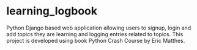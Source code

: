 # learning_logbook
Python Django based web application allowing users to signup, login and add topics they are learning and logging entries related to topics.
This project is developed using book Python Crash Course by Eric Matthes.
